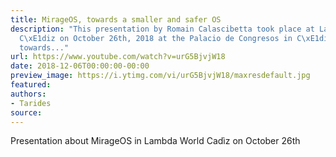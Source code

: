 ```yaml
---
title: MirageOS, towards a smaller and safer OS
description: "This presentation by Romain Calascibetta took place at Lambda World
  C\xE1diz on October 26th, 2018 at the Palacio de Congresos in C\xE1diz, Spain.MirageOS,
  towards..."
url: https://www.youtube.com/watch?v=urG5BjvjW18
date: 2018-12-06T00:00:00-00:00
preview_image: https://i.ytimg.com/vi/urG5BjvjW18/maxresdefault.jpg
featured:
authors:
- Tarides
source:
---
```


<p>Presentation about MirageOS in Lambda World Cad&igrave;z on October 26th</p>
